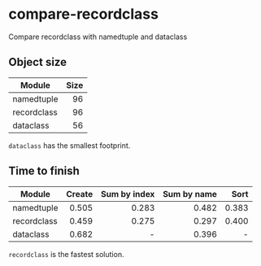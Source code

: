 # compare-recordclass
Compare recordclass with namedtuple and dataclass

## Object size

| Module      | Size |
| ----------- | ----:|
| namedtuple  | 96   |
| recordclass | 96   |
| dataclass   | 56   |

`dataclass` has the smallest footprint.

## Time to finish

| Module      | Create | Sum by index | Sum by name | Sort  |
| ----------- | ------:| ------------:| -----------:| -----:|
| namedtuple  | 0.505  | 0.283        | 0.482       | 0.383 |
| recordclass | 0.459  | 0.275        | 0.297       | 0.400 |
| dataclass   | 0.682  | -            | 0.396       | -     |

`recordclass` is the fastest solution.
